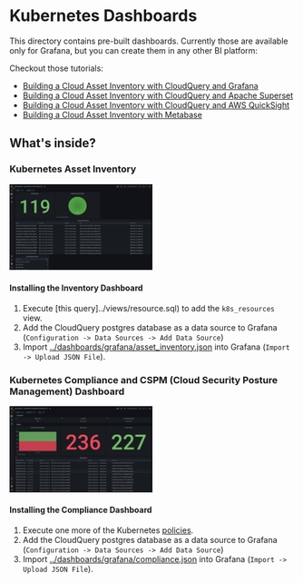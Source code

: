 # Kubernetes Dashboards

This directory contains pre-built dashboards. Currently those are available only for Grafana, but you can create them in any other BI platform:

Checkout those tutorials:

* [Building a Cloud Asset Inventory with CloudQuery and Grafana](https://www.cloudquery.io/blog/open-source-cloud-asset-inventory-with-cloudquery-and-grafana)
* [Building a Cloud Asset Inventory with CloudQuery and Apache Superset](https://www.cloudquery.io/blog/cloud-asset-inventory-cloudquery-apache-superset)
* [Building a Cloud Asset Inventory with CloudQuery and AWS QuickSight](https://www.cloudquery.io/blog/cloud-asset-inventory-cloudquery-aws-quicksight)
* [Building a Cloud Asset Inventory with Metabase](https://www.cloudquery.io/blog/cloud-asset-inventory-cloudquery-metabase)

## What's inside?

### Kubernetes Asset Inventory

<img alt="Kubernetes Asset Inventory" src="../dashboards/grafana/asset_inventory.png" width=50% height=50%>

#### Installing the Inventory Dashboard

1. Execute [this query]../views/resource.sql) to add the `k8s_resources` view.
2. Add the CloudQuery postgres database as a data source to Grafana (`Configuration -> Data Sources -> Add Data Source`)
3. Import [../dashboards/grafana/asset_inventory.json](../dashboards/grafana/asset_inventory.json) into Grafana (`Import -> Upload JSON File`).

### Kubernetes Compliance and CSPM (Cloud Security Posture Management) Dashboard

<img alt="Kubernetes Compliance and CSPM Dashboard" src="../dashboards/grafana/compliance.png" width=50% height=50%>

#### Installing the Compliance Dashboard

1. Execute one more of the Kubernetes [policies](../policies/).
2. Add the CloudQuery postgres database as a data source to Grafana (`Configuration -> Data Sources -> Add Data Source`)
3. Import [../dashboards/grafana/compliance.json](../dashboards/grafana/compliance.json) into Grafana (`Import -> Upload JSON File`).
